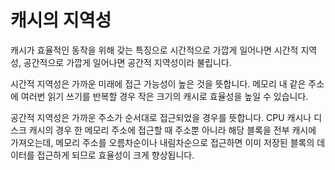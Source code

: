 # 캐시의 지역성

캐시가 효율적인 동작을 위해 갖는 특징으로 시간적으로 가깝게 일어나면 시간적 지역성, 공간적으로 가깝게 일어나면 공간적 지역성이라 불립니다.

시간적 지역성은 가까운 미래에 접근 가능성이 높은 것을 뜻합니다. 메모리 내 같은 주소에 여러번 읽기 쓰기를 반복할 경우 작은 크기의 캐시로 효율성을 높일 수 있습니다.

공간적 지역성은 가까운 주소가 순서대로 접근되었을 경우를 뜻합니다. CPU 캐시나 디스크 캐시의 경우 한 메모리 주소에 접근할 때 주소뿐 아니라 해당 블록을 전부 캐시에 가져오는데, 메모리 주소를 오름차순이나 내림차순으로 접근하면 이미 저장된 블록의 데이터를 접근하게 되므로 효율성이 크게 향상됩니다.